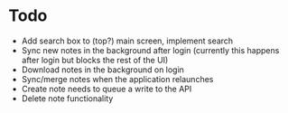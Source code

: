 Todo
====

- Add search box to (top?) main screen, implement search
- Sync new notes in the background after login (currently this happens after login but blocks the rest of the UI)
- Download notes in the background on login
- Sync/merge notes when the application relaunches
- Create note needs to queue a write to the API
- Delete note functionality

